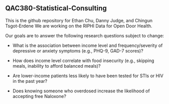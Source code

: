 ## QAC380-Statistical-Consulting
This is the github repository for Ethan Chu, Danny Judge, and Chingun Tsgot-Erdene
We are working on the RIPHI Data for Open Door Health.

Our goals are to answer the following research questions subject to change:

- What is the association between income level and frequency/severity of depressive or anxiety symptoms (e.g., PHQ-9, GAD-7 scores)?

- How does income level correlate with food insecurity (e.g., skipping meals, inability to afford balanced meals)?

- Are lower-income patients less likely to have been tested for STIs or HIV in the past year?

- Does knowing someone who overdosed increase the likelihood of accepting free Naloxone?
